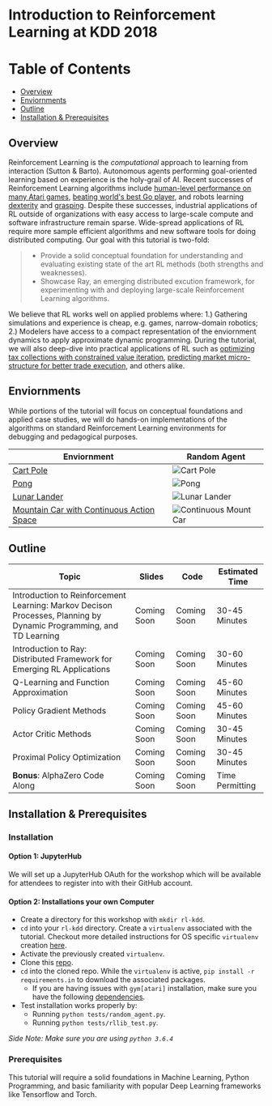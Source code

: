 # Introduction to Reinforcement Learning at KDD 2018

# Table of Contents
- [Overview](#overview)
- [Enviornments](#enviornments)
- [Outline](#contents)
- [Installation & Prerequisites](#install)


## Overview 
Reinforcement Learning is the _computational_ approach to learning from interaction (Sutton & Barto). Autonomous agents performing goal-oriented learning based on experience is the holy-grail of AI. Recent successes of Reinforcement Learning algorithms include [human-level performance on many Atari games](https://storage.googleapis.com/deepmind-media/dqn/DQNNaturePaper.pdf), [beating world's best Go player](https://en.wikipedia.org/wiki/AlphaZero), and robots learning [dexterity](https://blog.openai.com/learning-dexterity/) and [grasping](https://arxiv.org/abs/1806.10293). Despite these successes, industrial applications of RL outside of organizations with easy access to large-scale compute and software infrastructure remain sparse. Wide-spread applications of RL require more sample efficient algorithms and new software tools for doing distributed computing. Our goal with this tutorial is two-fold: 

> - Provide a solid conceptual foundation for understanding and evaluating existing state of the art RL methods (both strengths and weaknesses).
> - Showcase Ray, an emerging distributed excution framework, for experimenting with and deploying large-scale Reinforcement Learning algorithms. 

We believe that RL works well on applied problems where: 1.) Gathering simulations and experience is cheap, e.g. games, narrow-domain robotics; 2.) Modelers have access to a compact representation of the enviornment dynamics to apply approximate dynamic programming. During the tutorial, we will also deep-dive into practical applications of RL such as [optimizing tax collections with constrained value iteration](https://www.youtube.com/watch?v=bLsCuN6PQCE), [predicting market micro-structure for better trade execution](https://www.seas.upenn.edu/~mkearns/papers/rlexec.pdf), and others alike. 

## Enviornments

While portions of the tutorial will focus on conceptual foundations and applied case studies, we will do hands-on implementations of the algorithms on standard Reinforcement Learning environments for debugging and pedagogical purposes. 

| Enviornment  | Random Agent |
| ------------- |------------- |
| [Cart Pole](https://github.com/openai/gym/wiki/CartPole-v0) | ![Cart Pole](https://media.giphy.com/media/69pvRfohiQMSWzjn9A/giphy.gif)| 
| [Pong](https://github.com/openai/gym/wiki/Leaderboard#pong-v0) | ![Pong](https://media.giphy.com/media/B1EfqKz0VjkZq4ZPRr/giphy.gif)| 
| [Lunar Lander](https://github.com/openai/gym/wiki/Leaderboard#pong-v0) | ![Lunar Lander](https://media.giphy.com/media/1xNT1jP81eiLtkiWuI/giphy.gif)| 
| [Mountain Car with Continuous Action Space](https://github.com/openai/gym/wiki/MountainCarContinuous-v0)| ![Continuous Mount Car](https://media.giphy.com/media/czMcAThaMUDi244p5R/giphy.gif)| 


<h2 id='contents'> Outline</h2>

| Topic  | Slides | Code | Estimated Time |
| ------------- | ------------- | ------------ | ------------- |
| Introduction to Reinforcement Learning: Markov Decison Processes, Planning by Dynamic Programming, and TD Learning| Coming Soon | Coming Soon | 30-45 Minutes
| Introduction to Ray: Distributed Framework for Emerging RL Applications  | Coming Soon | Coming Soon | 30-60 Minutes
| Q-Learning and Function Approximation | Coming Soon | Coming Soon | 45-60 Minutes
| Policy Gradient Methods | Coming Soon | Coming Soon | 45-60 Minutes
| Actor Critic Methods | Coming Soon | Coming Soon | 30-45 Minutes
| Proximal Policy Optimization | Coming Soon | Coming Soon | 30-45 Minutes
| **Bonus**: AlphaZero Code Along | Coming Soon | Coming Soon | Time Permitting



<h2 id='install'> Installation & Prerequisites </h2>

### Installation
#### Option 1: JupyterHub
We will set up a JupyterHub OAuth for the workshop which will be available for attendees to register into with their GitHub account. 

#### Option 2: Installations your own Computer 
- Create a directory for this workshop with `mkdir rl-kdd`.
- `cd` into your `rl-kdd` directory. Create a `virtualenv` associated with the tutorial. Checkout more detailed instructions for OS specific `virtualenv` creation [here](https://packaging.python.org/guides/installing-using-pip-and-virtualenv/).
- Activate the previously created `virtualenv`. 
- Clone this [repo](https://github.com/vruvora/reinforcement-learning-kdd.git).
- `cd` into the cloned repo. While the `virtualenv` is active, `pip install -r requirements.in` to download the associated packages. 
  - If you are having issues with `gym[atari]` installation, make sure you have the following [dependencies](https://github.com/openai/gym#installing-everything). 
- Test installation works properly by: 
  - Running `python tests/random_agent.py`. 
  - Running `python tests/rllib_test.py`. 
 
_Side Note: Make sure you are using `python 3.6.4`_

### Prerequisites 
This tutorial will require a solid foundations in Machine Learning, Python Programming, and basic familiarity with popular Deep Learning frameworks like Tensorflow and Torch. 
